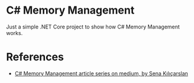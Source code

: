 # C# Memory Management

Just a simple .NET Core project to show how C# Memory Management works.

# References

-   [C# Memory Management article series on medium, by Sena Kılıçarslan](https://medium.com/c-programming/c-memory-management-part-1-c03741c24e4b)
